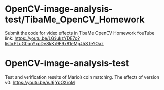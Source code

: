 # OpenCV-image-analysis-test/TibaMe_OpenCV_Homework
Submit the code for video effects in TibaMe OpenCV Homework
YouTube link: https://youtu.be/LG9ukzYDE7o?list=PLuGDqpYxpDe8kKx9F9x81eMg45STeYOaz

# OpenCV-image-analysis-test
Test and verification results of Mario’s coin matching.
The effects of version v0: https://youtu.be/eJ6jYpOXroM
